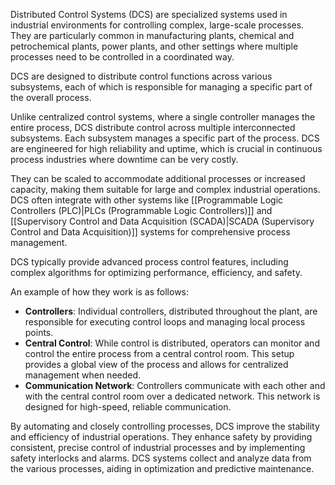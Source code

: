 Distributed Control Systems (DCS) are specialized systems used in industrial environments for controlling complex, large-scale processes. They are particularly common in manufacturing plants, chemical and petrochemical plants, power plants, and other settings where multiple processes need to be controlled in a coordinated way.

DCS are designed to distribute control functions across various subsystems, each of which is responsible for managing a specific part of the overall process.

Unlike centralized control systems, where a single controller manages the entire process, DCS distribute control across multiple interconnected subsystems. Each subsystem manages a specific part of the process. DCS are engineered for high reliability and uptime, which is crucial in continuous process industries where downtime can be very costly.

They can be scaled to accommodate additional processes or increased capacity, making them suitable for large and complex industrial operations. DCS often integrate with other systems like [[Programmable Logic Controllers (PLC)|PLCs (Programmable Logic Controllers)]] and [[Supervisory Control and Data Acquisition (SCADA)|SCADA (Supervisory Control and Data Acquisition)]] systems for comprehensive process management.

DCS typically provide advanced process control features, including complex algorithms for optimizing performance, efficiency, and safety.

An example of how they work is as follows:

- **Controllers**: Individual controllers, distributed throughout the plant, are responsible for executing control loops and managing local process points.
- **Central Control**: While control is distributed, operators can monitor and control the entire process from a central control room. This setup provides a global view of the process and allows for centralized management when needed.
- **Communication Network**: Controllers communicate with each other and with the central control room over a dedicated network. This network is designed for high-speed, reliable communication.

By automating and closely controlling processes, DCS improve the stability and efficiency of industrial operations. They enhance safety by providing consistent, precise control of industrial processes and by implementing safety interlocks and alarms. DCS systems collect and analyze data from the various processes, aiding in optimization and predictive maintenance.
